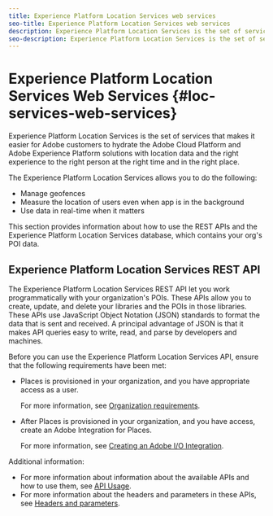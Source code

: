```yaml
---
title: Experience Platform Location Services web services
seo-title: Experience Platform Location Services web services
description: Experience Platform Location Services is the set of services that makes it easier for Adobe customers to hydrate the Adobe Cloud Platform and Adobe Experience Platform solutions with location data and the right experience to the right person at the right time and in the right place.
seo-description: Experience Platform Location Services is the set of services that makes it easier for Adobe customers to hydrate the Adobe Cloud Platform and Adobe Experience Platform solutions with location data and the right experience to the right person at the right time and in the right place.
---
```


# Experience Platform Location Services Web Services {#loc-services-web-services}

Experience Platform Location Services is the set of services that makes it easier for Adobe customers to hydrate the Adobe Cloud Platform and Adobe Experience Platform solutions with location data and the right experience to the right person at the right time and in the right place.

The Experience Platform Location Services allows you to do the following:

* Manage geofences
* Measure the location of users even when app is in the background
* Use data in real-time when it matters

This section provides information about how to use the REST APIs and the Experience Platform Location Services database, which contains your org's POI data.

## Experience Platform Location Services REST API

The Experience Platform Location Services REST API let you work programmatically with your organization's POIs. These APIs allow you to create, update, and delete your libraries and the POIs in those libraries. These APIs use JavaScript Object Notation \(JSON\) standards to format the data that is sent and received. A principal advantage of JSON is that it makes API queries easy to write, read, and parse by developers and machines.

Before you can use the Experience Platform Location Services API, ensure that the following requirements have been met:

* Places is provisioned in your organization, and you have appropriate access as a user.

  For more information, see [Organization requirements](/help/loc-services-rest-apis/organizational-requirements.md).

* After Places is provisioned in your organization, and you have access, create an Adobe Integration for Places. 

  For more information, see [Creating an Adobe I/O Integration](/help/loc-services-rest-apis/adobe-i-o-integration/create-a-loc-services-integration.md).

Additional information:

* For more information about information about the available APIs and how to use them, see [API Usage](/help/loc-services-rest-apis/api-usage/api-usage.md). 
* For more information about the headers and parameters in these APIs, see [Headers and parameters](/help/loc-services-rest-apis/api-usage/headers-and-parameters.md).

